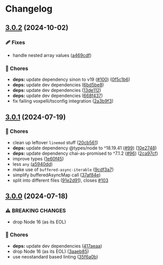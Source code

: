 # Changelog

## [3.0.2](https://github.com/voxpelli/async-htm-to-string/compare/v3.0.1...v3.0.2) (2024-10-02)


### 🩹 Fixes

* handle nested array values ([a469cdf](https://github.com/voxpelli/async-htm-to-string/commit/a469cdff7db27600cb4534a239ba40fbd3eab79b))


### 🧹 Chores

* **deps:** update dependency sinon to v19 ([#100](https://github.com/voxpelli/async-htm-to-string/issues/100)) ([0f5c1b6](https://github.com/voxpelli/async-htm-to-string/commit/0f5c1b6ce661af044e3ff200f5ce48da85dcc6d6))
* **deps:** update dev dependencies ([6bd5be8](https://github.com/voxpelli/async-htm-to-string/commit/6bd5be8d20d1e3496fe396eef4fb977bd5ce5b13))
* **deps:** update dev dependencies ([13de112](https://github.com/voxpelli/async-htm-to-string/commit/13de112b2383223d2e900f595cbbd56cd07a8796))
* **deps:** update dev dependencies ([668f437](https://github.com/voxpelli/async-htm-to-string/commit/668f437ab14907143619c7711300d68f299587cb))
* fix failing voxpelli/tsconfig integration ([2a3b9f3](https://github.com/voxpelli/async-htm-to-string/commit/2a3b9f3845fe67ed44d27bccce0eb7bd8e0f9415))

## [3.0.1](https://github.com/voxpelli/async-htm-to-string/compare/v3.0.0...v3.0.1) (2024-07-19)


### 🧹 Chores

* clean up leftover `linemod` stuff ([20cb561](https://github.com/voxpelli/async-htm-to-string/commit/20cb561b220a55a8159b65d1e49877cc5933857f))
* **deps:** update dependency @types/node to ^18.19.41 ([#99](https://github.com/voxpelli/async-htm-to-string/issues/99)) ([10e2748](https://github.com/voxpelli/async-htm-to-string/commit/10e2748b2ba64541f9a6e73e412d73dbf63eaa56))
* **deps:** update dependency chai-as-promised to ^7.1.2 ([#96](https://github.com/voxpelli/async-htm-to-string/issues/96)) ([2ca97cf](https://github.com/voxpelli/async-htm-to-string/commit/2ca97cf409876ed8ae65d151cf4d1ac449d69487))
* improve types ([1e60f45](https://github.com/voxpelli/async-htm-to-string/commit/1e60f45c7f14fdeb240ac9c54bd46b522b35599e))
* less `any` ([a5940dd](https://github.com/voxpelli/async-htm-to-string/commit/a5940dd15cf5f2927ae5c6201c3972f732e7cf65))
* make use of `buffered-async-iterable` ([9cdf3a7](https://github.com/voxpelli/async-htm-to-string/commit/9cdf3a71235da8d718f354264383b0c4f47a220c))
* simplify bufferedAsyncMap call ([37af84e](https://github.com/voxpelli/async-htm-to-string/commit/37af84e6e75da4f128afad6e135b41b4c78e7379))
* split into different files ([91e2d91](https://github.com/voxpelli/async-htm-to-string/commit/91e2d9125a583447a7f354fca6cd7ab2bca548f0)), closes [#103](https://github.com/voxpelli/async-htm-to-string/issues/103)

## [3.0.0](https://github.com/voxpelli/async-htm-to-string/compare/v2.1.1...v3.0.0) (2024-07-18)


### ⚠ BREAKING CHANGES

* drop Node 16 (as its EOL)

### 🧹 Chores

* **deps:** update dev dependencies ([417aeaa](https://github.com/voxpelli/async-htm-to-string/commit/417aeaa13414689e98319e53ac6b6b924caa4df2))
* drop Node 16 (as its EOL) ([3aaeb85](https://github.com/voxpelli/async-htm-to-string/commit/3aaeb85548fc6042c2d417b1522c07df50f6e06b))
* use neostandard based linting ([35f6a0b](https://github.com/voxpelli/async-htm-to-string/commit/35f6a0bf637a0cb807b1fc2cec7fd15d52ecc66a))
